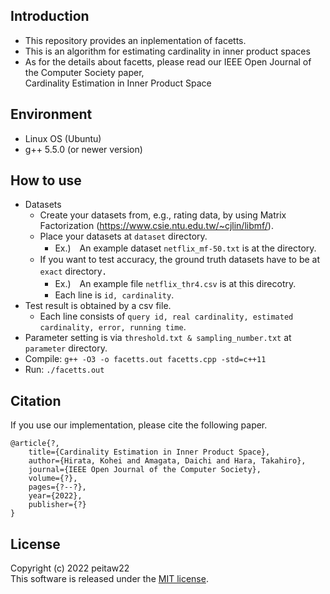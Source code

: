## Introduction
* This repository provides an inplementation of facetts.
* This is an algorithm for estimating cardinality in inner product spaces
* As for the details about facetts, please read our IEEE Open Journal of the Computer Society paper,  
Cardinality Estimation in Inner Product Space

## Environment
* Linux OS (Ubuntu)
* g++ 5.5.0 (or newer version)

## How to use
* Datasets
    * Create your datasets from, e.g., rating data, by using Matrix Factorization (https://www.csie.ntu.edu.tw/~cjlin/libmf/).
    * Place your datasets at ``dataset`` directory.
        * Ex.)　An example dataset ``netflix_mf-50.txt`` is at the directory.
    * If you want to test accuracy, the ground truth datasets have to be at ``exact`` directory．
        * Ex.)　An example file ``netflix_thr4.csv`` is at this direcotry.
        * Each line is ``id, cardinality``.
* Test result is obtained by a csv file.
    * Each line consists of ``query id, real cardinality, estimated cardinality, error, running time``.
* Parameter setting is via ``threshold.txt & sampling_number.txt`` at ``parameter`` directory.
* Compile: ``g++ -O3 -o facetts.out facetts.cpp -std=c++11``
* Run: ``./facetts.out``

## Citation
If you use our implementation, please cite the following paper.
```
@article{?,  
    title={Cardinality Estimation in Inner Product Space},  
    author={Hirata, Kohei and Amagata, Daichi and Hara, Takahiro},  
    journal={IEEE Open Journal of the Computer Society}, 
    volume={?},
    pages={?--?},  
    year={2022},
    publisher={?}
}
```

## License
Copyright (c) 2022 peitaw22  
This software is released under the [MIT license](https://github.com/peitaw22/facetts/blob/main/LICENSE).
